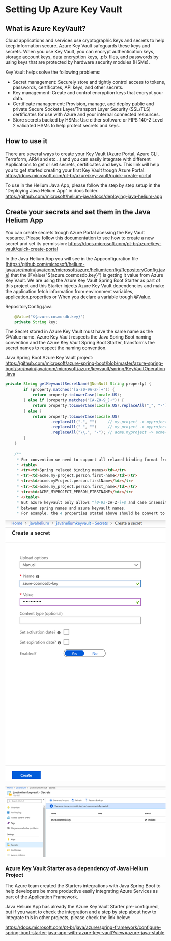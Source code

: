 # Setting Up Azure Key Vault

## What is Azure KeyVault?

Cloud applications and services use cryptographic keys and secrets to help keep information secure. Azure Key Vault safeguards these keys and secrets. When you use Key Vault, you can encrypt authentication keys, storage account keys, data encryption keys, .pfx files, and passwords by using keys that are protected by hardware security modules (HSMs).

Key Vault helps solve the following problems:

- Secret management: Securely store and tightly control access to tokens, passwords, certificates, API keys, and other secrets.
- Key management: Create and control encryption keys that encrypt your data.
- Certificate management: Provision, manage, and deploy public and private Secure Sockets Layer/Transport Layer Security (SSL/TLS) certificates for use with Azure and your internal connected resources.
- Store secrets backed by HSMs: Use either software or FIPS 140-2 Level 2 validated HSMs to help protect secrets and keys.

## How to use it

There are several ways to create your Key Vault (Azure Portal, Azure CLI, Terraform, ARM and etc...) and you can easily integrate with different Applications to get or set secrets, certificates and keys. This link will help you to get started creating your first Key Vault trough Azure Portal: https://docs.microsoft.com/pt-br/azure/key-vault/quick-create-portal 

To use in the Helium Java App, please follow the step by step setup in the "Deploying Java Helium App" in docs folder. https://github.com/microsoft/helium-java/docs/deploying-java-helium-app

## Create your secrets and set them in the Java Helium App

You can create secrets trough Azure Portal acessing the Key Vault resource. Please follow this documentation to see how to create a new secret and set its permission: https://docs.microsoft.com/pt-br/azure/key-vault/quick-create-portal

In the Java Helium App you will see in the Appconfiguration file (https://github.com/microsoft/helium-java/src/main/java/com/microsoft/azure/helium/config/RepositoryConfig.java) that the @Value("${azure.cosmosdb.key}") is getting it value from Azure Key Vault. We are using the Azure Key Vault Spring Boot Starter as part of this project and this Starter injects Azure Key Vault dependencies and make the application fetch information from environment variables, application.properties or When you declare a variable trough @Value.


RepositoryConfig.java
````java
    @Value("${azure.cosmosdb.key}")
    private String key;
 ````

The Secret stored in Azure Key Vault must have the same name as the @Value name. Azure Key Vault respects the Java Spring Boot naming convention and the Azure Key Vault Spring Boot Starter, transforms the secret names to respect the naming convention.

Java Spring Boot Azure Key Vault project:
https://github.com/microsoft/azure-spring-boot/blob/master/azure-spring-boot/src/main/java/com/microsoft/azure/keyvault/spring/KeyVaultOperation.java

````java
private String getKeyvaultSecretName(@NonNull String property) {
        if (property.matches("[a-z0-9A-Z-]+")) {
            return property.toLowerCase(Locale.US);
        } else if (property.matches("[A-Z0-9_]+")) {
            return property.toLowerCase(Locale.US).replaceAll("_", "-");
        } else {
            return property.toLowerCase(Locale.US)
                    .replaceAll("-", "")     // my-project -> myproject
                    .replaceAll("_", "")     // my_project -> myproject
                    .replaceAll("\\.", "-"); // acme.myproject -> acme-myproject
        }
    }

    /**
     * For convention we need to support all relaxed binding format from spring, these may include:
     * <table>
     * <tr><td>Spring relaxed binding names</td></tr>
     * <tr><td>acme.my-project.person.first-name</td></tr>
     * <tr><td>acme.myProject.person.firstName</td></tr>
     * <tr><td>acme.my_project.person.first_name</td></tr>
     * <tr><td>ACME_MYPROJECT_PERSON_FIRSTNAME</td></tr>
     * </table>
     * But azure keyvault only allows ^[0-9a-zA-Z-]+$ and case insensitive, so there must be some conversion
     * between spring names and azure keyvault names.
     * For example, the 4 properties stated above should be convert to acme-myproject-person-firstname in keyvault.

````

![image](imgs/create-secret2.png)

![image](imgs/create-secret.png)


### Azure Key Vault Starter as a dependency of Java Helium Project

The Azure team created the Starters integrations with Java Spring Boot to help developers be more productive easily integrating Azure Services as part of the Application Framework.

Java Helium App has already the Azure Key Vault Starter pre-configured, but if you want to check the integration and a step by step about how to integrate this in other projects, please check the link below:

https://docs.microsoft.com/pt-br/java/azure/spring-framework/configure-spring-boot-starter-java-app-with-azure-key-vault?view=azure-java-stable

